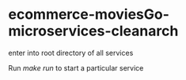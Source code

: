 # ecommerce-moviesGo-microservices-cleanarch

enter into root directory of all services

Run _make run_ to start a particular service
